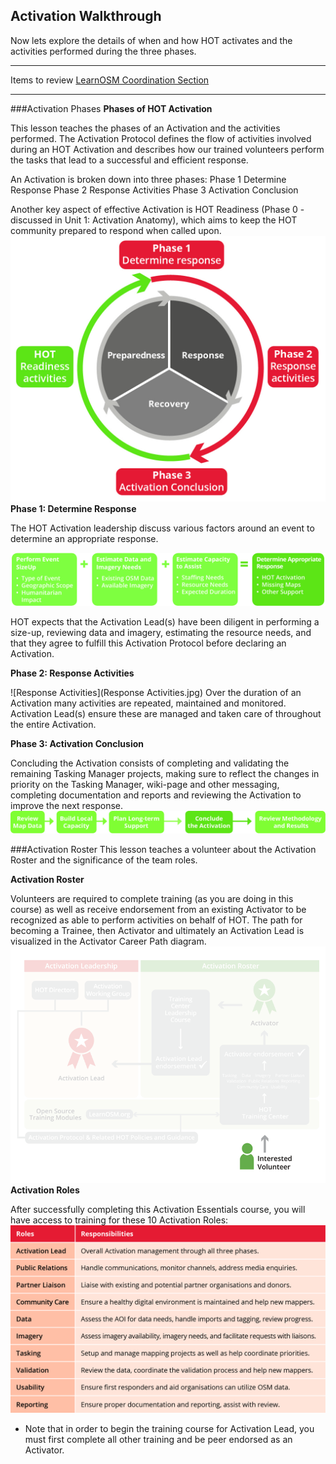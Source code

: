 ## Activation Walkthrough
Now lets explore the details of when and how HOT activates and the activities performed during the three phases.

---

Items to review
[LearnOSM Coordination Section](http://courses.hotosm.org/mod/url/view.php?id=40)

---

###Activation Phases
**Phases of HOT Activation**

This lesson teaches the phases of an Activation and the activities performed.
The Activation Protocol defines the flow of activities involved during an HOT Activation and describes how our trained volunteers perform the tasks that lead to a successful and efficient response.

An Activation is broken down into three phases:
Phase 1 Determine Response
Phase 2 Response Activities
Phase 3 Activation Conclusion

Another key aspect of effective Activation is HOT Readiness (Phase 0 - discussed in Unit 1: Activation Anatomy), which aims to keep the HOT community prepared to respond when called upon.
![Activation Phases](ActivationPhases.jpg)
**Phase 1: Determine Response**

The HOT Activation leadership discuss various factors around an event to determine an appropriate response.

![Factors to Determine Response](DetermineResponse.jpg)

HOT expects that the Activation Lead(s) have been diligent in performing a size-up, reviewing data and imagery, estimating the resource needs, and that they agree to fulfill this Activation Protocol before declaring an Activation.

**Phase 2: Response Activities**

![Response Activities](Response Activities.jpg)
Over the duration of an Activation many activities are repeated, maintained and monitored. Activation Lead(s) ensure these are managed and taken care of throughout the entire Activation.

**Phase 3: Activation Conclusion**

Concluding the Activation consists of completing and validating the remaining Tasking Manager projects, making sure to reflect the changes in priority on the Tasking Manager, wiki-page and other messaging, completing documentation and reports and reviewing the Activation to improve the next response.
![Activation Conclusion](ActivationConclusion.jpg)

###Activation Roster
This lesson teaches a volunteer about the Activation Roster and the significance of the team roles.

**Activation Roster**

Volunteers are required to complete training (as you are doing in this course) as well as receive endorsement from an existing Activator to be recognized as able to perform activities on behalf of HOT. The path for becoming a Trainee, then Activator and ultimately an Activation Lead is visualized in the Activator Career Path diagram.
![Activator Career Path](ActivatorCareerPath_Animated.gif)
**Activation Roles**

After successfully completing this Activation Essentials course, you will have access to training for these 10 Activation Roles:
![Activaion Roles](ActivationRoles.jpg)
* Note that in order to begin the training course for Activation Lead, you must first complete all other training and be peer endorsed as an Activator.
